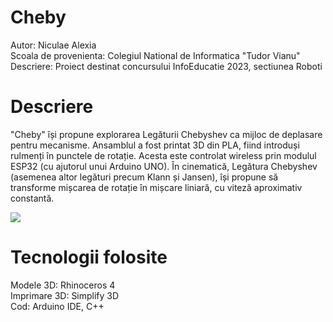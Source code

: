 # Cheby

  Autor:  Niculae Alexia   
  Scoala de provenienta:  Colegiul National de Informatica "Tudor Vianu"  
  Descriere:  Proiect destinat concursului InfoEducatie 2023, sectiunea Roboti  
  
  
  
# Descriere
"Cheby" își propune explorarea Legăturii Chebyshev ca mijloc de deplasare pentru mecanisme. Ansamblul a fost printat 3D din PLA, fiind introduși rulmenți în punctele de rotație. Acesta este controlat wireless prin modulul ESP32 (cu ajutorul unui Arduino UNO).
În cinematică, Legătura Chebyshev (asemenea altor legături precum Klann și Jansen), își propune să transforme mișcarea de rotație în mișcare liniară, cu viteză aproximativ constantă. 

<img src="/imagini/spal.jpg">


# Tecnologii folosite

Modele 3D: Rhinoceros 4  
Imprimare 3D: Simplify 3D  
Cod: Arduino IDE, C++  



